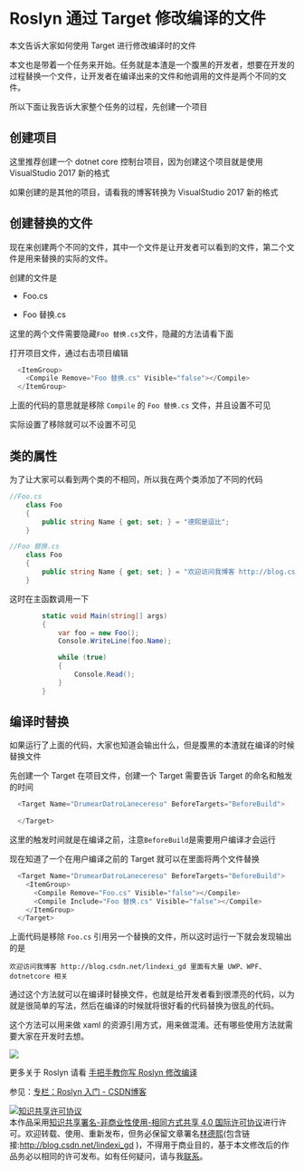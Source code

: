 # Roslyn 通过 Target 修改编译的文件

本文告诉大家如何使用 Target 进行修改编译时的文件

<!--more-->
<!-- CreateTime:2018/8/29 9:10:46 -->

<!-- cdsn -->
<!-- 标签：Roslyn,MSBuild,编译器 -->

本文也是带着一个任务来开始。任务就是本渣是一个腹黑的开发者，想要在开发的过程替换一个文件，让开发者在编译出来的文件和他调用的文件是两个不同的文件。

所以下面让我告诉大家整个任务的过程，先创建一个项目

## 创建项目

这里推荐创建一个 dotnet core 控制台项目，因为创建这个项目就是使用 VisualStudio 2017 新的格式

如果创建的是其他的项目，请看我的博客转换为 VisualStudio 2017 新的格式


## 创建替换的文件

现在来创建两个不同的文件，其中一个文件是让开发者可以看到的文件，第二个文件是用来替换的实际的文件。

创建的文件是

 - Foo.cs

 - Foo 替换.cs

这里的两个文件需要隐藏`Foo 替换.cs`文件，隐藏的方法请看下面

打开项目文件，通过右击项目编辑

```csharp
  <ItemGroup>
    <Compile Remove="Foo 替换.cs" Visible="false"></Compile>
  </ItemGroup>
```

上面的代码的意思就是移除 `Compile` 的 `Foo 替换.cs` 文件，并且设置不可见

实际设置了移除就可以不设置不可见

## 类的属性

为了让大家可以看到两个类的不相同，所以我在两个类添加了不同的代码

```csharp
//Foo.cs
    class Foo
    {
        public string Name { get; set; } = "德熙是逗比";
    }
```

```csharp
//Foo 替换.cs
    class Foo
    {
        public string Name { get; set; } = "欢迎访问我博客 http://blog.csdn.net/lindexi_gd 里面有大量 UWP、WPF、dotnetcore 相关";
    }
```

这时在主函数调用一下

```csharp
        static void Main(string[] args)
        {
            var foo = new Foo();
            Console.WriteLine(foo.Name);

            while (true)
            {
                Console.Read();
            }
        }
```

## 编译时替换

如果运行了上面的代码，大家也知道会输出什么，但是腹黑的本渣就在编译的时候替换文件

先创建一个 Target 在项目文件，创建一个 Target 需要告诉 Target 的命名和触发的时间

```csharp
  <Target Name="DrumearDatroLanecereso" BeforeTargets="BeforeBuild">
   
  </Target>
```

这里的触发时间就是在编译之前，注意`BeforeBuild`是需要用户编译才会运行

现在知道了一个在用户编译之前的 Target 就可以在里面将两个文件替换

```csharp
  <Target Name="DrumearDatroLanecereso" BeforeTargets="BeforeBuild">
    <ItemGroup>
      <Compile Remove="Foo.cs" Visible="false"></Compile>
      <Compile Include="Foo 替换.cs" Visible="false"></Compile>
    </ItemGroup>
  </Target>
```

上面代码是移除 `Foo.cs` 引用另一个替换的文件，所以这时运行一下就会发现输出的是

```
欢迎访问我博客 http://blog.csdn.net/lindexi_gd 里面有大量 UWP、WPF、dotnetcore 相关
```

通过这个方法就可以在编译时替换文件，也就是给开发者看到很漂亮的代码，以为就是很简单的写法，然后在编译的时候就将很好看的代码替换为很乱的代码。

这个方法可以用来做 xaml 的资源引用方式，用来做混淆。还有哪些使用方法就需要大家在开发时去想。

<!-- TIM图片20180824091722.jpg -->
![](https://i.loli.net/2018/08/24/5b7f5cd130375.jpg)

更多关于 Roslyn 请看 [手把手教你写 Roslyn 修改编译](https://blog.lindexi.com/post/roslyn.html )

参见：[专栏：Roslyn 入门 - CSDN博客](https://blog.csdn.net/lindexi_gd/category_7945110.html )

<a rel="license" href="http://creativecommons.org/licenses/by-nc-sa/4.0/"><img alt="知识共享许可协议" style="border-width:0" src="https://licensebuttons.net/l/by-nc-sa/4.0/88x31.png" /></a><br />本作品采用<a rel="license" href="http://creativecommons.org/licenses/by-nc-sa/4.0/">知识共享署名-非商业性使用-相同方式共享 4.0 国际许可协议</a>进行许可。欢迎转载、使用、重新发布，但务必保留文章署名[林德熙](http://blog.csdn.net/lindexi_gd)(包含链接:http://blog.csdn.net/lindexi_gd )，不得用于商业目的，基于本文修改后的作品务必以相同的许可发布。如有任何疑问，请与我[联系](mailto:lindexi_gd@163.com)。  
